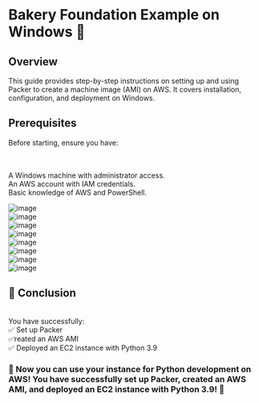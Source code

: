 <h1>Bakery Foundation Example on Windows 🍞</h1>
<h2>Overview</h2>
<p>This guide provides step-by-step instructions on setting up and using Packer to create a machine image (AMI) on AWS. It covers installation, configuration, and deployment on Windows.</p>

<h2>Prerequisites</h2>
Before starting, ensure you have:

<br><br>A Windows machine with administrator access.
<br>An AWS account with IAM credentials.
<br>Basic knowledge of AWS and PowerShell.

![image](https://github.com/user-attachments/assets/debcc659-9032-4eb5-bd08-7b9585fe87c4)<br>
![image](https://github.com/user-attachments/assets/72ab61b9-f0b0-4f36-8da2-52bcead3035d)<br>
![image](https://github.com/user-attachments/assets/ad34edb3-5c3f-455a-9dde-5c45d551a883)<br>
![image](https://github.com/user-attachments/assets/8838ab20-f6f1-420e-acd0-e416c013003a)<br>
![image](https://github.com/user-attachments/assets/fde0023c-f9ea-409f-8fda-751e60f69e1d)<br>
![image](https://github.com/user-attachments/assets/6d80fc99-9e44-454b-8a30-427ca87d1032)<br>
![image](https://github.com/user-attachments/assets/dbf202d7-2873-4efe-9c78-d0cdbf435f84)<br>
![image](https://github.com/user-attachments/assets/45b608c7-6ba6-47ee-8ca8-fbfafbe8b50d)<br>






<h2>🎉 Conclusion</h2>
<br>You have successfully:
<br>✅ Set up Packer
<br>✅reated an AWS AMI
<br>✅ Deployed an EC2 instance with Python 3.9

<h3>🚀 Now you can use your instance for Python development on AWS!
You have successfully set up Packer, created an AWS AMI, and deployed an EC2 instance with Python 3.9! 🚀</h3>
